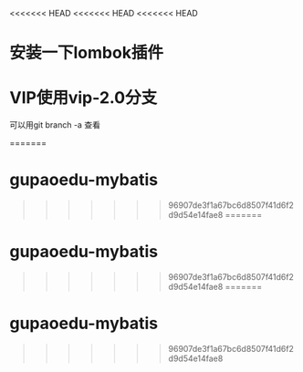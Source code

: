 <<<<<<< HEAD
<<<<<<< HEAD
<<<<<<< HEAD
# 安装一下lombok插件

# VIP使用vip-2.0分支
可以用git branch -a 查看


=======
# gupaoedu-mybatis
>>>>>>> 96907de3f1a67bc6d8507f41d6f2d9d54e14fae8
=======
# gupaoedu-mybatis
>>>>>>> 96907de3f1a67bc6d8507f41d6f2d9d54e14fae8
=======
# gupaoedu-mybatis
>>>>>>> 96907de3f1a67bc6d8507f41d6f2d9d54e14fae8
